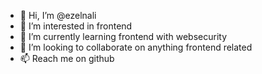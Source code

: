 - 👋 Hi, I’m @ezelnali
- 👀 I’m interested in frontend
- 🌱 I’m currently learning frontend with websecurity
- 💞️ I’m looking to collaborate on anything frontend related
- 📫 Reach me on github

<!---
ezelnali/ezelnali is a ✨ special ✨ repository because its `README.md` (this file) appears on your GitHub profile.
You can click the Preview link to take a look at your changes.
--->

